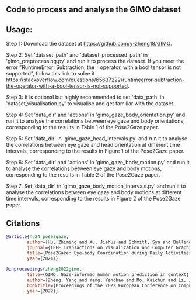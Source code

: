 ## Code to process and analyse the GIMO dataset


## Usage:
Step 1: Download the dataset at https://github.com/y-zheng18/GIMO.

Step 2: Set 'dataset_path' and 'dataset_processed_path' in 'gimo_preprocessing.py' and run it to process the dataset. If you meet the error "RuntimeError: Subtraction, the `-` operator, with a bool tensor is not supported", follow this link to solve it https://stackoverflow.com/questions/65637222/runtimeerror-subtraction-the-operator-with-a-bool-tensor-is-not-supported.

Step 3: It is optional but highly recommended to set 'data_path' in 'dataset_visualisation.py' to visualise and get familiar with the dataset.

Step 4: Set 'data_dir' and 'actions' in 'gimo_gaze_body_orientation.py' and run it to analyse the correlations between eye gaze and body orientations, corresponding to the results in Table 1 of the Pose2Gaze paper.

Step 5: Set 'data_dir' in 'gimo_gaze_head_intervals.py' and run it to analyse the correlations between eye gaze and head orientation at different time intervals, corresponding to the results in Figure 1 of the Pose2Gaze paper.

Step 6: Set 'data_dir' and 'actions' in 'gimo_gaze_body_motion.py' and run it to analyse the correlations between eye gaze and body motions, corresponding to the results in Table 2 of the Pose2Gaze paper.

Step 7: Set 'data_dir' in 'gimo_gaze_body_motion_intervals.py' and run it to analyse the correlations between eye gaze and body motions at different time intervals, corresponding to the results in Figure 2 of the Pose2Gaze paper.


## Citations

```bibtex
@article{hu24_pose2gaze,
		author={Hu, Zhiming and Xu, Jiahui and Schmitt, Syn and Bulling, Andreas},
		journal={IEEE Transactions on Visualization and Computer Graphics}, 
		title={Pose2Gaze: Eye-body Coordination during Daily Activities for Gaze Prediction from Full-body Poses},
		year={2024}}
			
@inproceedings{zheng2022gimo,
		title={GIMO: Gaze-informed human motion prediction in context},
		author={Zheng, Yang and Yang, Yanchao and Mo, Kaichun and Li, Jiaman and Yu, Tao and Liu, Yebin and Liu, Karen and Guibas, Leonidas J},
		booktitle={Proceedings of the 2022 European Conference on Computer Vision},
		year={2022}}
```